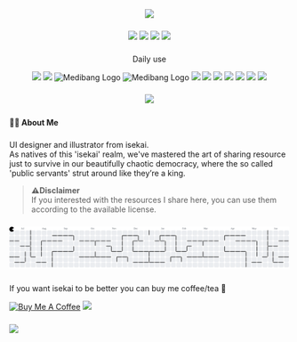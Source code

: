 <div align="center">
  <img height="150" src="https://media1.giphy.com/media/v1.Y2lkPTc5MGI3NjExc3g5c3lqZnp5cDA0N2pndnhsZ3hkajltbTI0bmtqc2EzOXd4dWZ3NCZlcD12MV9pbnRlcm5hbF9naWZfYnlfaWQmY3Q9Zw/umITNTLRa7lYs/giphy.gif"  />
</div>

####

<div align="center">
    <a href="https://instagram.com/faizal.iso" > <img src="https://img.shields.io/badge/Instagram-E4405F?style=for-the-badge&logo=instagram&logoColor=white" /></a>
    <a href="https://dribbble.com/faizaljumaedi" > <img src="https://img.shields.io/badge/Dribbble-EA4C89?style=for-the-badge&logo=dribbble&logoColor=white" /></a>
    <a href="https://x.com/faizal_iso" > <img src="https://img.shields.io/badge/X-000000?style=for-the-badge&logo=x&logoColor=white" /></a>
    <a href="https://saweria.co/faizaldaniel" > <img src="https://img.shields.io/badge/SAWERIA-faae2b?style=for-the-badge" /></a>
</div>

###

<div align="center">
    <p>Daily use<p>
    <img src="https://img.shields.io/badge/Figma-005386?style=flat&logo=figma&logoColor=white"/>
    <img src="https://img.shields.io/badge/Inkscape-4a4a4a?style=flat&logo=Inkscape&logoColor=white"/>
    <img src="https://img.shields.io/static/v1?message=medibangpaint&logo=medibangpaint&label=&color=64bc61&logoColor=white&labelColor=&style=flat" alt="Medibang Logo"/>
    <img src="https://img.shields.io/static/v1?message=Pixelorama&logo=pixelorama&label=&color=7B36ED&logoColor=white&labelColor=&style=flat" alt="Medibang Logo"/>
    <img src="https://img.shields.io/badge/Godot-478CBF?style=flat&logo=godotengine&logoColor=white"/>
    <img src="https://img.shields.io/static/v1?message=GDScript&logo=godotengine&label=&color=7B36ED&logoColor=white&labelColor=&style=flat"/>
    <img src="https://img.shields.io/badge/HTML5-E34F26?style=flat&logo=html5&logoColor=white">
    <img src="https://img.shields.io/badge/JavaScript-323330?style=flat&logo=javascript&logoColor=F7DF1E"/>
    <img src="https://img.shields.io/badge/Tailwind_CSS-38B2AC?style=flat&logo=tailwind-css&logoColor=white" />
    <img src="https://img.shields.io/badge/next%20js-000000?style=flat&logo=nextdotjs&logoColor=white"/>
    <img src="https://img.shields.io/badge/Notion-000000?style=flat&logo=notion&logoColor=white"/>
</div>

###

<div align='center'>
<img src='https://readme-typing-svg.herokuapp.com?font=onest&width=600&&size=24&color=FFFFFF&center=true&lines=Heloo+Internet👋;こんにちわ👋;ꦱꦸꦒꦼꦁꦫꦮꦸꦃ👋'/>
</div>

###

<h4 align="left">👨‍💻 About Me</h4>

###

<p align="left">UI designer and illustrator from isekai.<br> As natives of this 'isekai' realm, we've mastered the art of sharing resource just to survive in our beautifully chaotic democracy, where the so called 'public servants' strut around like they’re a king. <br/> <blockquote><b>⚠️Disclaimer</b> <br> If you interested with the resources I share here, you can use them according to the available license.</blockquote></p>

###

<picture>
  <source media="(prefers-color-scheme: dark)" srcset="https://raw.githubusercontent.com/faizaliso/faizaliso/output/pacman-contribution-graph-dark.svg">
  <source media="(prefers-color-scheme: light)" srcset="https://raw.githubusercontent.com/faizaliso/faizaliso/output/pacman-contribution-graph.svg">
  <img alt="pacman contribution graph" src="https://raw.githubusercontent.com/faizaliso/faizaliso/output/pacman-contribution-graph.svg">
</picture>

###

<p>If you want isekai to be better you can buy me coffee/tea 🥺</p>
<a href="blank" target="_blank"><img src="https://cdn.buymeacoffee.com/buttons/v2/default-red.png" alt="Buy Me A Coffee" width="150" ></a>
<a href="https://saweria.co/faizaldaniel"><img src="https://img.shields.io/badge/SAWERIA-faae2b?style=for-the-badge" height="42" /> </a>

###

<div align="left">
  <img src="https://visitor-badge.laobi.icu/badge?page_id=faizaliso.faizaliso&"  />
</div>
